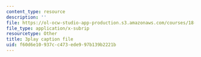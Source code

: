 ```yaml
---
content_type: resource
description: ''
file: https://ol-ocw-studio-app-production.s3.amazonaws.com/courses/18-03-differential-equations-spring-2010/f60d6e10937cc473ede997b139b2221b_YQ7HEE8-OfA.srt
file_type: application/x-subrip
resourcetype: Other
title: 3play caption file
uid: f60d6e10-937c-c473-ede9-97b139b2221b
---
```

